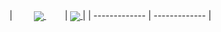 |
  <a href="https://github.com/anuraghazra/github-readme-stats" style="padding: 30px">
    <img align="center" src="https://github-readme-stats.vercel.app/api?username=tea-13&theme=tokyonight&show_icons=true" />
  </a>
|
  <a href="https://github.com/anuraghazra/convoychat">
    <img align="center" src="https://github-readme-stats.vercel.app/api/top-langs/?username=tea-13&hide=Processing&layout=compact" />
  </a>
|
| ------------- | ------------- |

<!--
**tea-13/tea-13** is a ✨ _special_ ✨ repository because its `README.md` (this file) appears on your GitHub profile.

Here are some ideas to get you started:

- 🔭 I’m currently working on ...
- 🌱 I’m currently learning ...
- 👯 I’m looking to collaborate on ...
- 🤔 I’m looking for help with ...
- 💬 Ask me about ...
- 📫 How to reach me: ...
- 😄 Pronouns: ...
- ⚡ Fun fact: ...
-->
